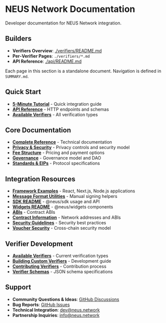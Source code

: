 # NEUS Network Documentation

Developer documentation for NEUS Network integration.

## Builders

- **Verifiers Overview**: [./verifiers/README.md](./verifiers/README.md)
- **Per‑Verifier Pages**: `./verifiers/*.md`
- **API Reference**: [./api/README.md](./api/README.md)

Each page in this section is a standalone document. Navigation is defined in `SUMMARY.md`.

## Quick Start

- **[5-Minute Tutorial](./QUICKSTART.md)** - Quick integration guide
- **[API Reference](./api/README.md)** - HTTP endpoints and schemas
- **[Available Verifiers](./verifiers/README.md)** - All verification types

## Core Documentation

- **[Complete Reference](./REFERENCE.md)** - Technical documentation
- **[Privacy & Security](./PRIVACY.md)** - Privacy controls and security model
- **[Fee Structure](./FEES.md)** - Pricing and payment options
- **[Governance](./GOVERNANCE.md)** - Governance model and DAO
- **[Standards & EIPs](./STANDARDS.md)** - Protocol specifications

## Integration Resources

- **[Framework Examples](https://github.com/neus/network/blob/main/examples)** - React, Next.js, Node.js applications
- **[Message Format Utilities](https://github.com/neus/network/blob/main/signing)** - Manual signing helpers
- **[SDK README](https://github.com/neus/network/blob/main/sdk)** - @neus/sdk usage and API
- **[Widgets README](https://github.com/neus/network/blob/main/widgets)** - @neus/widgets components
- **[ABIs](https://github.com/neus/network/blob/main/abis)** - Contract ABIs
- **[Contract Information](./DEPLOYMENTS.md)** - Network addresses and ABIs
- **[Security Guidelines](./SECURITY.md)** - Security best practices
- **[Voucher Security](./VOUCHER-SECURITY.md)** - Cross-chain security model

## Verifier Development

- **[Available Verifiers](./verifiers/README.md)** - Current verification types
- **[Building Custom Verifiers](./verifiers/custom-verifiers.md)** - Development guide
- **[Contributing Verifiers](./verifiers/contributing.md)** - Contribution process
- **[Verifier Schemas](./verifiers/schemas/)** - JSON schema specifications

## Support

- **Community Questions & Ideas**: [GitHub Discussions](https://github.com/neus/network/discussions)
- **Bug Reports**: [GitHub Issues](https://github.com/neus/network/issues)
- **Technical Integration**: [dev@neus.network](mailto:dev@neus.network)
- **Partnership Inquiries**: [info@neus.network](mailto:info@neus.network)